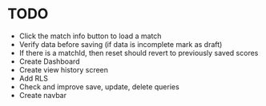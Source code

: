 # TODO
- Click the match info button to load a match
- Verify data before saving (if data is incomplete mark as draft)
- If there is a matchId, then reset should revert to previously saved scores
- Create Dashboard
- Create view history screen
- Add RLS
- Check and improve save, update, delete queries
- Create navbar